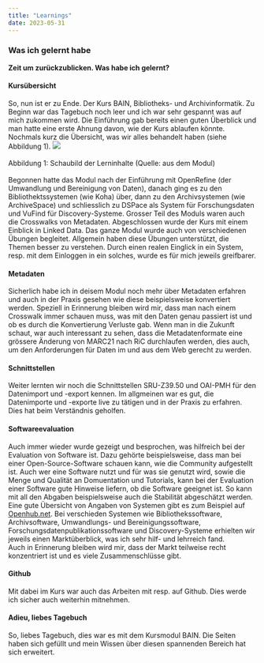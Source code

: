 ```yaml
---
title: "Learnings"
date: 2023-05-31
---
```


### Was ich gelernt habe
**Zeit um zurückzublicken. Was habe ich gelernt?**



#### **Kursübersicht**
So, nun ist er zu Ende. Der Kurs BAIN, Bibliotheks- und Archivinformatik. Zu Beginn war das Tagebuch noch leer und ich war sehr gespannt was auf mich zukommen wird. Die Einführung gab bereits einen guten Überblick und man hatte eine erste Ahnung davon, wie der Kurs ablaufen könnte. Nochmals kurz die Übersicht, was wir alles behandelt haben (siehe Abbildung 1).
![](https://raw.githubusercontent.com/brandensarah/Lerntagebuch/master/_posts/übersicht.png)
<br>
<br>
Abbildung 1: Schaubild der Lerninhalte (Quelle: aus dem Modul)
<br>
<br>
Begonnen hatte das Modul nach der Einführung mit OpenRefine (der Umwandlung und Bereinigung von Daten), danach ging es zu den Bibliothektssystemen (wie Koha) über, dann zu den Archivsystemen (wie ArchiveSpace) und schliesslich zu DSPace als System für Forschungsdaten und VuFind für Discovery-Systeme. Grosser Teil des Moduls waren auch die Crosswalks von Metadaten. Abgeschlossen wurde der Kurs mit einem Einblick in Linked Data.
Das ganze Modul wurde auch von verschiedenen Übungen begleitet. Allgemein haben diese Übungen unterstützt, die Themen besser zu verstehen. Durch einen realen Einglick in ein System, resp. mit dem Einloggen in ein solches, wurde es für mich jeweils greifbarer. 
<br>
#### **Metadaten**
Sicherlich habe ich in deisem Modul noch mehr über Metadaten erfahren und auch in der Praxis gesehen wie diese beispielsweise konvertiert werden. Speziell in Erinnerung bleiben wird mir, dass man nach einem Crosswalk immer schauen muss, was mit den Daten genau passiert ist und ob es durch die Konvertierung Verluste gab. Wenn man in die Zukunft schaut, war auch interessant zu sehen, dass die Metadatenformate eine grössere Änderung von MARC21 nach RiC durchlaufen werden, dies auch, um den Anforderungen für Daten im und aus dem Web gerecht zu werden. 
<br>
#### **Schnittstellen**
Weiter lernten wir noch die Schnittstellen SRU-Z39.50 und OAI-PMH für den Datenimport und -export kennen. Im allgmeinen war es gut, die Datenimporte und -exporte live zu tätigen und in der Praxis zu erfahren. Dies hat beim Verständnis geholfen.
<br>
#### **Softwareevaluation**
Auch immer wieder wurde gezeigt und besprochen, was hilfreich bei der Evaluation von Software ist. Dazu gehörte beispielsweise, dass man bei einer Open-Source-Software schauen kann, wie die Community aufgestellt ist. Auch wer eine Software nutzt und für was sie genutzt wird, sowie die Menge und Qualität an Domuentation und Tutorials, kann bei der Evaluation einer Software gute Hinweise liefern, ob die Software geeignet ist. So kann mit all den Abgaben beispielsweise auch die Stabilität abgeschätzt werden. Eine gute Übersicht von Angaben von Systemen gibt es zum Beispiel auf <a href="https://openhub.net/">Openhub.net</a>. Bei verschieden Systemen wie Bibliothekssoftware, Archivsoftware, Umwandlungs- und Bereinigungssoftware, Forschungsdatenpublikationssoftware und Discovery-Systeme erhielten wir jeweils einen Marktüberblick, was ich sehr hilf- und lehrreich fand. 
<br>
Auch in Erinnerung bleiben wird mir, dass der Markt teilweise recht konzentriert ist und es viele Zusammenschlüsse gibt.
<br>
#### **Github**
Mit dabei im Kurs war auch das Arbeiten mit resp. auf Github. Dies werde ich sicher auch weiterhin mitnehmen. 
<br>
#### **Adieu, liebes Tagebuch**
So, liebes Tagebuch, dies war es mit dem Kursmodul BAIN. Die Seiten haben sich gefüllt und mein Wissen über diesen spannenden Bereich hat sich erweitert. 
<br>





